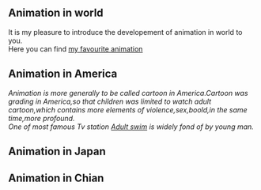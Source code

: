 
## Animation in world
It is my pleasure to introduce the developement of animation in world to you.  
Here you can find [my favourite animation](https://github.com/Opluto/Eng_homework/blob/main/My%20favourtie%20Animation)
## Animation in America
_Animation is more generally to be called cartoon in America.Cartoon was grading in America,so that children was limited to watch adult cartoon,which contains more elements of violence,sex,boold,in the same time,more profound._  
_One of most famous Tv station [Adult swim](https://www.adultswim.com/) is widely fond of by young man._  

## Animation in Japan
## Animation in Chian
